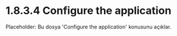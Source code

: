 # 1.8.3.4 Configure the application

Placeholder: Bu dosya 'Configure the application' konusunu açıklar.
